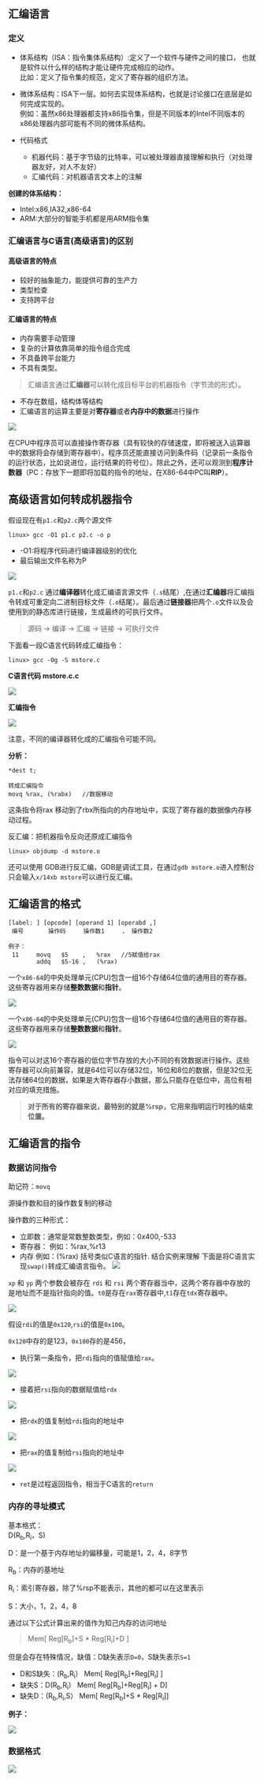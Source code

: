 ## 汇编语言
### 定义
- 体系结构（ISA：指令集体系结构）:定义了一个软件与硬件之间的接口， 也就是软件以什么样的结构才能让硬件完成相应的动作。       
比如：定义了指令集的规范，定义了寄存器的组织方法。

- 微体系结构：ISA下一层。如何去实现体系结构，也就是讨论接口在底层是如何完成实现的。         
例如：虽然x86处理器都支持x86指令集，但是不同版本的Intel不同版本的x86处理器内部可能有不同的微体系结构。

- 代码格式
  * 机器代码：基于字节级的比特率，可以被处理器直接理解和执行（对处理器友好，对人不友好）
  * 汇编代码：对机器语言文本上的注解

**创建的体系结构：**            
- Intel:x86,IA32,x86-64
- ARM:大部分的智能手机都是用ARM指令集

### 汇编语言与C语言(高级语言)的区别
#### 高级语言的特点
- 较好的抽象能力，能提供可靠的生产力
- 类型检查
- 支持跨平台

#### 汇编语言的特点
- 内存需要手动管理
- 复杂的计算依靠简单的指令组合完成
- 不具备跨平台能力
- 不具有类型。
> 汇编语言通过**汇编器**可以转化成目标平台的机器指令（字节流的形式）。
- 不存在数组，结构体等结构
- 汇编语言的运算主要是对**寄存器**或者**内存中的数据**进行操作

![](./img/汇编语言.png)

在CPU中程序员可以直接操作寄存器（具有较快的存储速度，即将被送入运算器中的数据将会存储到寄存器中）。程序员还能直接访问到条件码（记录前一条指令的运行状态，比如说进位，运行结果的符号位）。除此之外，还可以观测到**程序计数器**（PC：存放下一题即将加载的指令的地址，在X86-64中PC叫**RIP**）。

## 高级语言如何转成机器指令
假设现在有`p1.c`和`p2.c`两个源文件
```
linux> gcc -O1 p1.c p2.c -o p
```
- -O1:将程序代码进行编译器级别的优化
- 最后输出文件名称为P
  
![](./img/高级语言转汇编.png)

`p1.c`和`p2.c` 通过**编译器**转化成汇编语言源文件（`.s`结尾）,在通过**汇编器**将汇编指令转成可重定向二进制目标文件（`.o`结尾）。最后通过**链接器**把两个`.o`文件以及会使用到的静态库进行链接，生成最终的可执行文件。
> 源码 -> 编译 -> 汇编 -> 链接 -> 可执行文件

下面看一段C语言代码转成汇编指令：
```
linux> gcc -Og -S mstore.c
```

**C语言代码 mstore.c.c**

![](./img/C语言代码.png)

**汇编指令**

![](./img/汇编代码.png)

注意，不同的编译器转化成的汇编指令可能不同。

**分析：**

```
*dest t;

转成汇编指令
movq %rax, (%rabx)   //数据移动
```
这条指令将rax 移动到了rbx所指向的内存地址中，实现了寄存器的数据像内存移动过程。

反汇编：把机器指令反向还原成汇编指令
```
linux> objdump -d mstore.o
```
还可以使用 GDB进行反汇编，GDB是调试工具，在通过`gdb mstore.o`进入控制台只会输入`x/14xb mstore`可以进行反汇编。

## 汇编语言的格式
```
[label: ] [opcode] [operand 1] [operabd ,]        
 编号       操作码     操作数1     ， 操作数2

例子：
 11     movq   $5    ,   %rax   //5赋值给rax
        addq   $5-16 ,   (%rax)
```

一个`x86-64`的中央处理单元(CPU)包含一组16个存储64位值的通用目的寄存器。这些寄存器用来存储**整数数据**和**指针**。

![](./img/整数寄存器.png)

一个`x86-64`的中央处理单元(CPU)包含一组16个存储64位值的通用目的寄存器。这些寄存器用来存储**整数数据**和**指针**。

![](./img/整数寄存器.png)

指令可以对这16个寄存器的低位字节存放的大小不同的有效数据进行操作。这些寄存器可以向前兼容，就是64位可以存储32位，16位和8位的数据，但是32位无法存储64位的数据，如果是大寄存器存小数据，那么只能存在低位中，高位有相对应的填充措施。

> **对于所有的寄存器来说，最特别的就是%rsp，它用来指明运行时栈的结束位置。**

## 汇编语言的指令

### 数据访问指令
助记符：`movq`          

源操作数和目的操作数复制的移动

操作数的三种形式：
- 立即数：通常是常数整数类型，例如：$0x400,$-533
- 寄存器： 例如：%rax,%r13
- 内存  例如：(%rax)  括号类似C语言的指针.
结合实例来理解
下面是将C语言实现`swap()`转成汇编语言指令。
![](./img/例子01.png)

`xp` 和 `yp` 两个参数会被存在 `rdi` 和 `rsi` 两个寄存器当中，这两个寄存器中存放的是地址而不是指针指向的值。`t0`是存在`rax`寄存器中,`t1`存在`tdx`寄存器中。

![](./img/例子02.png)

假设`rdi`的值是`0x120`,`rsi`的值是`0x100`。

`0x120`中存的是123，`0x100`存的是456，

- 执行第一条指令，把`rdi`指向的值赋值给`rax`。

![](./img/例子03.png)

- 接着把`rsi`指向的数据赋值给`rdx`

![](./img/例子04.png)

- 把`rdx`的值复制给`rdi`指向的地址中

![](./img/例子05.png)

- 把`rax`的值复制给`rsi`指向的地址中

![](./img/例子06.png)

- `ret`是过程返回指令，相当于C语言的`return`

### 内存的寻址模式
基本格式：    
D(R<sub>b</sub>,R<sub>i</sub>，S)

D：是一个基于内存地址的偏移量，可能是1，2，4，8字节

R<sub>b</sub>：内存的基地址

R<sub>i</sub>：索引寄存器，除了%rsp不能表示，其他的都可以在这里表示

S：大小，1，2，4，8

通过以下公式计算出来的值作为知己内存的访问地址
> Mem[ Reg[R<sub>b</sub>]+S * Reg[R<sub>i</sub>]+D ]

 但是会存在特殊情况，缺值：D缺失表示`D=0`，S缺失表示`S=1`

 - D和S缺失：(R<sub>b</sub>,R<sub>i</sub>） Mem[ Reg[R<sub>b</sub>]+Reg[R<sub>i</sub>] ]
- 缺失S：D(R<sub>b</sub>,R<sub>i</sub>） Mem[ Reg[R<sub>b</sub>]+Reg[R<sub>i</sub>] + D]
- 缺失D：(R<sub>b</sub>,R<sub>i</sub>,S） Mem[ Reg[R<sub>b</sub>]+S * Reg[R<sub>i</sub>]]

**例子：**

![](./img/寻址模式例子.png)

### 数据格式
![](./img/数据格式.png)


 






